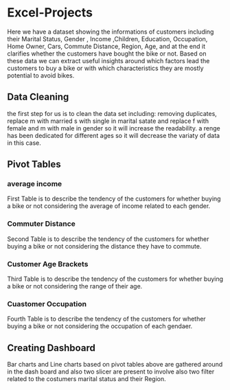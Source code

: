 # Excel-Projects
Here we have a dataset showing the informations of customers including their Marital Status, Gender , Income ,Children, Education, Occupation, Home Owner, Cars,	Commute Distance,	Region,	Age, and at the end it clarifies whether the customers have bought the bike or not.
Based on these data we can extract useful insights around which factors lead the customers to buy a bike or with which characteristics they are mostly potential to avoid bikes.
## Data Cleaning
the first step for us is to clean the data set including: removing duplicates, replace m with married s with single in marital satate and replace f with female and m with male in gender so it will increase the readability. a renge has been dedicated for different ages so it will decrease the variaty of data in this case.
## Pivot Tables
### average income
First Table is to describe the tendency of the customers for whether buying a bike or not considering the average of income related to each gender.
### Commuter Distance
Second Table is to describe the tendency of the customers for whether buying a bike or not considering the distance they have to commute.
### Customer Age Brackets 
Third Table is to describe the tendency of the customers for whether buying a bike or not considering the range of their age.
### Cuastomer Occupation
Fourth Table is to describe the tendency of the customers for whether buying a bike or not considering the occupation of each gendaer.
## Creating Dashboard
Bar charts and Line charts based on pivot tables above are gathered around in the dash board and also two slicer are present to involve also two filter related to the costumers marital status and their Region.
